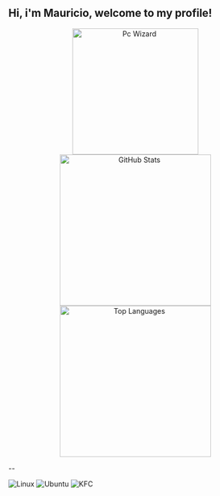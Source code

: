 ## Hi, i'm Mauricio, welcome to my profile!

<p align="center">
  <img src="https://github.com/user-attachments/assets/e97d08fb-64a1-4d09-835a-c53b0a53cd7c" width="250" alt="Pc Wizard"/>
  <img src="https://github-readme-stats.vercel.app/api?username=mautaques&theme=aura" width="300" alt="GitHub Stats"/>
  <img src="https://github-readme-stats.vercel.app/api/top-langs/?username=mautaques&theme=blue-green" width="300" alt="Top Languages"/>
</p>

--

![Linux](https://img.shields.io/badge/Linux-FCC624?style=for-the-badge&logo=linux&logoColor=black)
![Ubuntu](https://img.shields.io/badge/Ubuntu-E95420?style=for-the-badge&logo=ubuntu&logoColor=white)
![KFC](https://img.shields.io/badge/KFC-F40027?style=for-the-badge&logo=kfc&logoColor=white)


